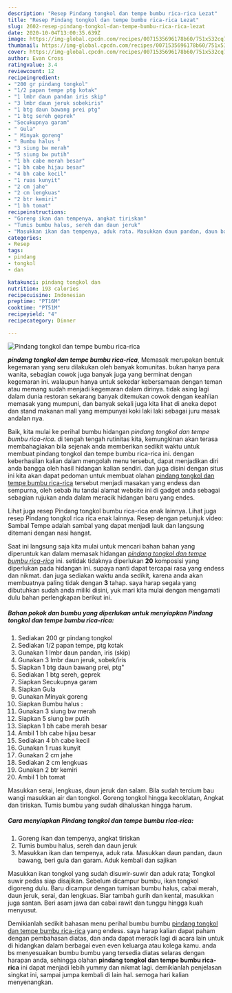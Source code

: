 ```yaml
---
description: "Resep Pindang tongkol dan tempe bumbu rica-rica Lezat"
title: "Resep Pindang tongkol dan tempe bumbu rica-rica Lezat"
slug: 2602-resep-pindang-tongkol-dan-tempe-bumbu-rica-rica-lezat
date: 2020-10-04T13:00:35.639Z
image: https://img-global.cpcdn.com/recipes/0071535696178b60/751x532cq70/pindang-tongkol-dan-tempe-bumbu-rica-rica-foto-resep-utama.jpg
thumbnail: https://img-global.cpcdn.com/recipes/0071535696178b60/751x532cq70/pindang-tongkol-dan-tempe-bumbu-rica-rica-foto-resep-utama.jpg
cover: https://img-global.cpcdn.com/recipes/0071535696178b60/751x532cq70/pindang-tongkol-dan-tempe-bumbu-rica-rica-foto-resep-utama.jpg
author: Evan Cross
ratingvalue: 3.4
reviewcount: 12
recipeingredient:
- "200 gr pindang tongkol"
- "1/2 papan tempe ptg kotak"
- "1 lmbr daun pandan iris skip"
- "3 lmbr daun jeruk sobekiris"
- "1 btg daun bawang prei ptg"
- "1 btg sereh geprek"
- "Secukupnya garam"
- " Gula"
- " Minyak goreng"
- " Bumbu halus "
- "3 siung bw merah"
- "5 siung bw putih"
- "1 bh cabe merah besar"
- "1 bh cabe hijau besar"
- "4 bh cabe kecil"
- "1 ruas kunyit"
- "2 cm jahe"
- "2 cm lengkuas"
- "2 btr kemiri"
- "1 bh tomat"
recipeinstructions:
- "Goreng ikan dan tempenya, angkat tiriskan"
- "Tumis bumbu halus, sereh dan daun jeruk"
- "Masukkan ikan dan tempenya, aduk rata. Masukkan daun pandan, daun bawang, beri gula dan garam. Aduk kembali dan sajikan"
categories:
- Resep
tags:
- pindang
- tongkol
- dan

katakunci: pindang tongkol dan 
nutrition: 193 calories
recipecuisine: Indonesian
preptime: "PT16M"
cooktime: "PT51M"
recipeyield: "4"
recipecategory: Dinner

---
```



![Pindang tongkol dan tempe bumbu rica-rica](https://img-global.cpcdn.com/recipes/0071535696178b60/751x532cq70/pindang-tongkol-dan-tempe-bumbu-rica-rica-foto-resep-utama.jpg)

<b><i>pindang tongkol dan tempe bumbu rica-rica</i></b>, Memasak merupakan bentuk kegemaran yang seru dilakukan oleh banyak komunitas. bukan hanya para wanita, sebagian cowok juga banyak juga yang berminat dengan kegemaran ini. walaupun hanya untuk sekedar kebersamaan dengan teman atau memang sudah menjadi kegemaran dalam dirinya. tidak asing lagi dalam dunia restoran sekarang banyak ditemukan cowok dengan keahlian memasak yang mumpuni, dan banyak sekali juga kita lihat di aneka depot dan stand makanan mall yang mempunyai koki laki laki sebagai juru masak andalan nya.

Baik, kita mulai ke perihal bumbu hidangan <i>pindang tongkol dan tempe bumbu rica-rica</i>. di tengah tengah rutinitas kita, kemungkinan akan terasa membahagiakan bila sejenak anda memberikan sedikit waktu untuk membuat pindang tongkol dan tempe bumbu rica-rica ini. dengan keberhasilan kalian dalam mengolah menu tersebut, dapat menjadikan diri anda bangga oleh hasil hidangan kalian sendiri. dan juga disini dengan situs ini kita akan dapat pedoman untuk membuat olahan <u>pindang tongkol dan tempe bumbu rica-rica</u> tersebut menjadi masakan yang endess dan sempurna, oleh sebab itu tandai alamat website ini di gadget anda sebagai sebagian rujukan anda dalam meracik hidangan baru yang endes.

Lihat juga resep Pindang tongkol bumbu rica-rica enak lainnya. Lihat juga resep Pindang tongkol rica rica enak lainnya. Resep dengan petunjuk video: Sambal Tempe adalah sambal yang dapat menjadi lauk dan langsung ditemani dengan nasi hangat.


Saat ini langsung saja kita mulai untuk mencari bahan bahan yang diperuntuk kan dalam memasak hidangan <u><i>pindang tongkol dan tempe bumbu rica-rica</i></u> ini. setidak tidaknya diperlukan <b>20</b> komposisi yang diperlukan pada hidangan ini. supaya nanti dapat tercapai rasa yang endess dan nikmat. dan juga sediakan waktu anda sedikit, karena anda akan membuatnya paling tidak dengan <b>3</b> tahap. saya harap segala yang dibutuhkan sudah anda miliki disini, yuk mari kita mulai dengan mengamati dulu bahan perlengkapan berikut ini.

<!--inarticleads1-->

##### Bahan pokok dan bumbu yang diperlukan untuk menyiapkan Pindang tongkol dan tempe bumbu rica-rica:

1. Sediakan 200 gr pindang tongkol
1. Sediakan 1/2 papan tempe, ptg kotak
1. Gunakan 1 lmbr daun pandan, iris (skip)
1. Gunakan 3 lmbr daun jeruk, sobek/iris
1. Siapkan 1 btg daun bawang prei, ptg&#34;
1. Sediakan 1 btg sereh, geprek
1. Siapkan Secukupnya garam
1. Siapkan  Gula
1. Gunakan  Minyak goreng
1. Siapkan  Bumbu halus :
1. Gunakan 3 siung bw merah
1. Siapkan 5 siung bw putih
1. Siapkan 1 bh cabe merah besar
1. Ambil 1 bh cabe hijau besar
1. Sediakan 4 bh cabe kecil
1. Gunakan 1 ruas kunyit
1. Gunakan 2 cm jahe
1. Sediakan 2 cm lengkuas
1. Gunakan 2 btr kemiri
1. Ambil 1 bh tomat


Masukkan serai, lengkuas, daun jeruk dan salam. Bila sudah tercium bau wangi masukkan air dan tongkol. Goreng tongkol hingga kecoklatan, Angkat dan tiriskan. Tumis bumbu yang sudah dihaluskan hingga harum. 

<!--inarticleads2-->

##### Cara menyiapkan Pindang tongkol dan tempe bumbu rica-rica:

1. Goreng ikan dan tempenya, angkat tiriskan
1. Tumis bumbu halus, sereh dan daun jeruk
1. Masukkan ikan dan tempenya, aduk rata. Masukkan daun pandan, daun bawang, beri gula dan garam. Aduk kembali dan sajikan


Masukkan ikan tongkol yang sudah disuwir-suwir dan aduk rata; Tongkol suwir pedas siap disajikan. Sebelum dicampur bumbu, ikan tongkol digoreng dulu. Baru dicampur dengan tumisan bumbu halus, cabai merah, daun jeruk, serai, dan lengkuas. Biar tambah gurih dan kental, masukkan juga santan. Beri asam jawa dan cabai rawit dan tunggu hingga kuah menyusut. 

Demikianlah sedikit bahasan menu perihal bumbu bumbu <u>pindang tongkol dan tempe bumbu rica-rica</u> yang endess. saya harap kalian dapat paham dengan pembahasan diatas, dan anda dapat meracik lagi di acara lain untuk di hidangkan dalam berbagai even even keluarga atau kolega kamu. anda bs menyesuaikan bumbu bumbu yang tersedia diatas selaras dengan harapan anda, sehingga olahan <b>pindang tongkol dan tempe bumbu rica-rica</b> ini dapat menjadi lebih yummy dan nikmat lagi. demikianlah penjelasan singkat ini, sampai jumpa kembali di lain hal. semoga hari kalian menyenangkan.

